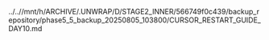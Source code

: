 ../..//mnt/h/ARCHIVE/.UNWRAP/D/STAGE2_INNER/566749f0c439/backup_repository/phase5_5_backup_20250805_103800/CURSOR_RESTART_GUIDE_DAY10.md